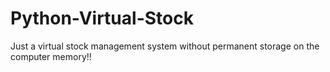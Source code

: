# Python-Virtual-Stock
Just a virtual stock management system without permanent storage on the computer memory!!

